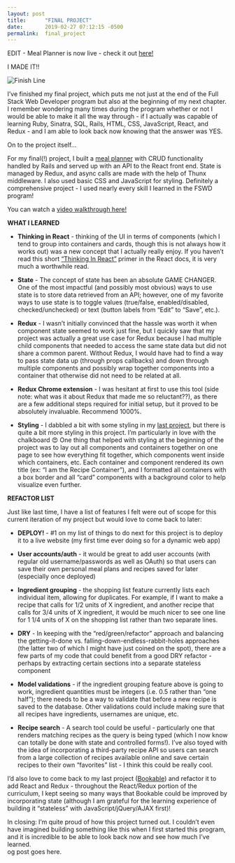 ```yaml
---
layout: post
title:      "FINAL PROJECT"
date:       2019-02-27 07:12:15 -0500
permalink:  final_project
---
```


EDIT - Meal Planner is now live - check it out [here!](https://saras-meal-planner.herokuapp.com/)

I MADE IT!!

![Finish Line](http://1dmkak43dtkvwxzekd5zqsgk8-wpengine.netdna-ssl.com/wp-content/uploads/2015/12/finish-line.gif)

I’ve finished my final project, which puts me not just at the end of the Full Stack Web Developer program but also at the beginning of my next chapter. I remember wondering  many times during the program whether or not I would be able to make it all the way through - if I actually was capable of  learning Ruby,  Sinatra, SQL, Rails, HTML, CSS, JavaScript, React, and Redux - and I am able to look back now knowing that the answer was YES. 

On to the project itself...

For my final(!) project, I built a [meal planner](https://github.com/sarastanton/meal-planner) with CRUD functionality handled by Rails and served up with an API to the React front end. State is managed by Redux, and async calls are made with the help of Thunx middleware. I also used basic CSS and JavaScript for styling. Definitely a comprehensive project - I used nearly every skill I learned in the FSWD program!

You can watch a [video walkthrough here!](https://youtu.be/hxorEF3xeL8)

**WHAT I LEARNED**

* **Thinking in React** - thinking of the UI in terms of components (which I tend to group into containers and cards, though this is not always how it works out) was a new concept that I actually really enjoy. If you haven’t read this short [“Thinking In React”](https://reactjs.org/docs/thinking-in-react.html) primer in the React docs, it is very much a worthwhile read.

* **State** - The concept of state has been an absolute GAME CHANGER. One of the most impactful (and possibly most obvious) ways to use state is to store data retrieved from an API; however, one of my favorite ways to use state is to toggle values (true/false, enabled/disabled, checked/unchecked) or text (button labels from “Edit” to “Save”, etc.).

* **Redux** - I wasn’t initially convinced that the hassle was worth it when component state seemed to work just fine, but I quickly saw that my project was actually a great use case for Redux because I had multiple child components that needed to access the same state data but did not share a common parent. Without Redux, I would have had to find a way to pass state data up (through props callbacks) and down through multiple components and possibly wrap together components into a container that otherwise did not need to be related at all.

*  **Redux Chrome extension** - I was hesitant at first to use this tool (side note: what was it about Redux that made me so reluctant??), as there are a few additional steps required for initial setup, but it proved to be absolutely invaluable. Recommend 1000%.

* **Styling** - I dabbled a bit with some styling in my [last project](http://codename-sara.com/bookable_rails_javascript_project), but there is quite a bit more styling in this project. I’m particularly in love with the chalkboard 😍 One thing that helped with styling at the beginning of the project was to lay out all components and containers together on one page to see how everything fit together, which components went inside which containers, etc. Each container and component rendered its own title (ex: “I am the Recipe Container”), and I formatted all containers with a box border and all “card” components with a background color to help visualize even further.  

**REFACTOR LIST**

Just like last time, I have a list of features I felt were out of scope for this current iteration of my project but would love to come back to later:


* **DEPLOY!** - #1 on my list of things to do next for this project is to deploy it to a live website (my first time ever doing so for a dynamic web app)

* **User accounts/auth** - it would be great to add user accounts (with regular old username/passwords as well as OAuth) so that users can save their own personal meal plans and recipes saved for later (especially once deployed)

* **Ingredient grouping** - the shopping list feature currently lists each individual item, allowing for duplicates. For example, if I want to make a recipe that calls for 1/2 units of X ingredient, and another recipe that calls for 3/4 units of X ingredient, it would be much nicer to see one line for 1 1/4 units of X on the shopping list rather than two separate lines.

* **DRY** - In keeping with the “red/green/refactor” approach and balancing the getting-it-done vs. falling-down-endless-rabbit-holes approaches (the latter two of which I might have just coined on the spot), there are a few parts of my code that could benefit from a good DRY refactor - perhaps by extracting certain sections into a separate stateless component

* **Model validations** - if the ingredient grouping feature above is going to work, ingredient quantities must be integers (i.e. 0.5 rather than “one half”); there needs to be a way to validate that before a new recipe is saved to the database. Other validations could include making sure that all recipes have ingredients, usernames are unique, etc.

* **Recipe search** - A search tool could be useful - particularly one that renders matching recipes as the query is being typed (which I now know can totally be done with state and controlled forms!). I’ve also toyed with the idea of incorporating a third-party recipe API so users can search from a large collection of recipes available online and save certain recipes to their own “favorites” list - I think this could be really cool.

I’d also love to come back to my last project ([Bookable](http://codename-sara.com/bookable_rails_javascript_project)) and refactor it to add React and Redux - throughout the React/Redux portion of the curriculum, I kept seeing so many ways that Bookable could be improved by incorporating state (although I am grateful for the learning experience of building it “stateless” with JavaScript/jQuery/AJAX first)!

In closing: I’m quite proud of how this project turned out. I couldn’t even have imagined building something like this when I first started this program, and it is incredible to be able to look back now and see how much I’ve learned.  
og post goes here.
